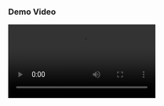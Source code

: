 ### Demo Video

<video src="./demo.mkv" controls="controls" style="max-width: 730px; max-height: 400px;">

### Server

1. Add the following variables to the `.env` file

```bash
MONGO_URI
SECRET
```

2. Install the packages

```bash
npm install
```

3. Run the server

```bash
npm run dev
```

### Client

1. Install the packages

```bash
npm install
```

2. Run the client side

```bash
npm run dev
```

3. View the website at `http://localhost:5173`
